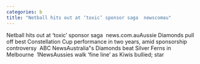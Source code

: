```yaml
---
categories: b
title: "Netball hits out at ‘toxic’ sponsor saga  newscomau"
---
```

Netball hits out at ‘toxic’ sponsor saga&nbsp;&nbsp;news.com.auAussie Diamonds pull off best Constellation Cup performance in two years, amid sponsorship controversy&nbsp;&nbsp;ABC NewsAustralia"s Diamonds beat Silver Ferns in Melbourne&nbsp;&nbsp;1NewsAussies walk ‘fine line’ as Kiwis bullied; star
